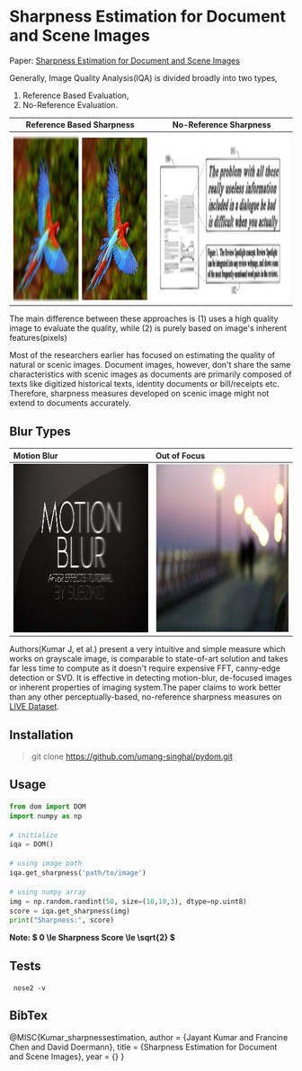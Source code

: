 
# Sharpness Estimation for Document and Scene Images

Paper: [Sharpness Estimation for Document and Scene Images](https://bit.ly/2N3dWaO)

Generally, Image Quality Analysis(IQA) is divided broadly into two types, 

1. Reference Based Evaluation, 
2. No-Reference Evaluation. 

**Reference Based Sharpness**  | **No-Reference Sharpness** 
:-------------------------:|:-------------------------:
<img src="./examples/images/reference-based-image-eval.jpg" width="400" height="300" />  | <img src="./examples/images/no-ref image.png" width="400" height="300" />

The main difference between these approaches is (1) uses a high quality image to evaluate the quality, while (2) is purely based on image's inherent features(pixels)


Most of the researchers earlier has focused on estimating the quality of natural or scenic images. Document images, however, don't share the same characteristics with scenic images as documents are primarily composed of texts like digitized historical texts, identity documents or bill/receipts etc. Therefore, sharpness measures developed on scenic image might not extend to documents accurately. 

## Blur Types

**Motion Blur**  | **Out of Focus** 
:------------------------- | :-------------------------
<img src="./examples/images/motion-blur.jpg" width="400" height="300" />  | <img src="./examples/images/out-of-focus.jpg" width="400" height="300" />


Authors(Kumar J, et al.) present a very intuitive and simple measure which works on grayscale image, is comparable to state-of-art solution and takes far less time to compute as it doesn't require expensive FFT, canny-edge detection or SVD. It is effective in detecting motion-blur, de-focused images or inherent properties of imaging system.The paper claims to work better than any other perceptually-based, no-reference sharpness measures on [LIVE Dataset](http://live.ece.utexas.edu/research/quality/subjective.htm). 


## Installation
> git clone https://github.com/umang-singhal/pydom.git

## Usage
```python
from dom import DOM
import numpy as np

# initialize
iqa = DOM()

# using image path
iqa.get_sharpness('path/to/image')

# using numpy array
img = np.random.randint(50, size=(10,10,3), dtype=np.uint8)
score = iqa.get_sharpness(img)
print("Sharpness:", score)
```

**Note: $ 0 \le Sharpness Score \le \sqrt{2} $**

## Tests
` nose2 -v`

## BibTex
@MISC{Kumar_sharpnessestimation,
    author = {Jayant Kumar and Francine Chen and David Doermann},
    title = {Sharpness Estimation for Document and Scene Images},
    year = {}
}